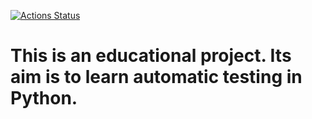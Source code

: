 [![Actions Status](https://github.com/Maroosha/python-project-lvl1/workflows/run-linter/badge.svg)](https://github.com/Maroosha/hexlet_pytest/actions)

# This is an educational project. Its aim is to learn automatic testing in Python.

